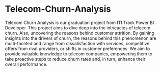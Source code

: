 # Telecom-Churn-Analysis
Telecom Churn Analysis is our graduation project from ITI Track Power BI Developer.
This project aims to dive deep into the intricacies of telecom churn. Also, uncovering the reasons behind customer attrition. 
By gaining insights into the drivers of churn, the reasons behind this phenomenon are multi-faceted and range from dissatisfaction with services, competitive offers from rival providers, or shifts in customer preferences.
We aim to provide valuable knowledge to telecom companies, empowering them to take proactive steps to reduce churn rates and, in turn, enhance their overall performance.
